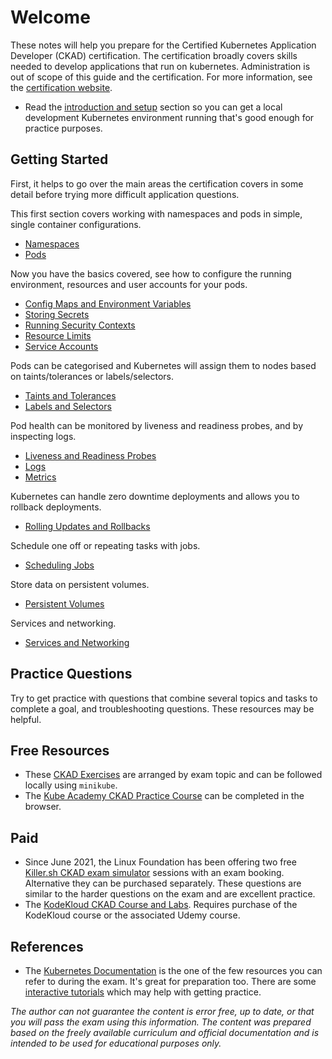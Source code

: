 # Welcome

These notes will help you prepare for the Certified Kubernetes Application Developer (CKAD) certification. The certification broadly covers skills needed to develop applications that run on kubernetes. Administration is out of scope of this guide and the certification. For more information, see the [certification website](https://www.cncf.io/certification/ckad/).

* Read the [introduction and setup](introduction.md) section so you can get a local development Kubernetes environment running that's good enough for practice purposes.

## Getting Started

First, it helps to go over the main areas the certification covers in some detail before trying more difficult application questions.

This first section covers working with namespaces and pods in simple, single container configurations.

* [Namespaces](namespaces.md)
* [Pods](pods.md)

Now you have the basics covered, see how to configure the running environment, resources and user accounts for your pods.

* [Config Maps and Environment Variables](configuration.md)
* [Storing Secrets](secrets.md)
* [Running Security Contexts](security.md)
* [Resource Limits](resources.md)
* [Service Accounts](service-accounts.md)

Pods can be categorised and Kubernetes will assign them to nodes based on taints/tolerances or labels/selectors.

* [Taints and Tolerances](nodes.md)
* [Labels and Selectors](labels.md)

Pod health can be monitored by liveness and readiness probes, and by inspecting logs.

* [Liveness and Readiness Probes](probes.md)
* [Logs](logs.md)
* [Metrics](metrics.md)

Kubernetes can handle zero downtime deployments and allows you to rollback deployments.

* [Rolling Updates and Rollbacks](updates.md)

Schedule one off or repeating tasks with jobs.

* [Scheduling Jobs](jobs.md)

Store data on persistent volumes.

* [Persistent Volumes](volumes.md)

Services and networking.

* [Services and Networking](networking.md)

## Practice Questions

Try to get practice with questions that combine several topics and tasks to complete a goal, and troubleshooting questions. These resources may be helpful.

## Free Resources

* These [CKAD Exercises](https://github.com/dgkanatsios/CKAD-exercises) are arranged by exam topic and can be followed locally using `minikube`.
* The [Kube Academy CKAD Practice Course](https://kube.academy/courses/ckad-practice) can be completed in the browser.

## Paid

* Since June 2021, the Linux Foundation has been offering two free [Killer.sh CKAD exam simulator](https://killer.sh/ckad) sessions with an exam booking. Alternative they can be purchased separately. These questions are similar to the harder questions on the exam and are excellent practice.
* The [KodeKloud CKAD Course and Labs](https://beta.kodekloud.com/). Requires purchase of the KodeKloud course or the associated Udemy course.

## References

* The [Kubernetes Documentation](https://kubernetes.io/docs/) is the one of the few resources you can refer to during the exam. It's great for preparation too. There are some [interactive tutorials](https://kubernetes.io/docs/tutorials/) which may help with getting practice.

*The author can not guarantee the content is error free, up to date, or that you will pass the exam using this information. The content was prepared based on the freely available curriculum and official documentation and is intended to be used for educational purposes only.*
